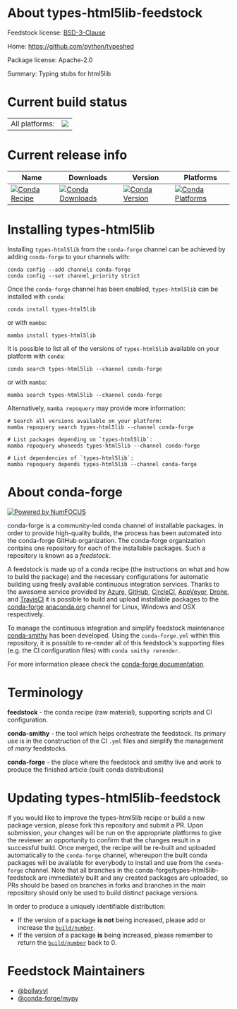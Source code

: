 About types-html5lib-feedstock
==============================

Feedstock license: [BSD-3-Clause](https://github.com/conda-forge/types-html5lib-feedstock/blob/main/LICENSE.txt)

Home: https://github.com/python/typeshed

Package license: Apache-2.0

Summary: Typing stubs for html5lib

Current build status
====================


<table><tr><td>All platforms:</td>
    <td>
      <a href="https://dev.azure.com/conda-forge/feedstock-builds/_build/latest?definitionId=20453&branchName=main">
        <img src="https://dev.azure.com/conda-forge/feedstock-builds/_apis/build/status/types-html5lib-feedstock?branchName=main">
      </a>
    </td>
  </tr>
</table>

Current release info
====================

| Name | Downloads | Version | Platforms |
| --- | --- | --- | --- |
| [![Conda Recipe](https://img.shields.io/badge/recipe-types--html5lib-green.svg)](https://anaconda.org/conda-forge/types-html5lib) | [![Conda Downloads](https://img.shields.io/conda/dn/conda-forge/types-html5lib.svg)](https://anaconda.org/conda-forge/types-html5lib) | [![Conda Version](https://img.shields.io/conda/vn/conda-forge/types-html5lib.svg)](https://anaconda.org/conda-forge/types-html5lib) | [![Conda Platforms](https://img.shields.io/conda/pn/conda-forge/types-html5lib.svg)](https://anaconda.org/conda-forge/types-html5lib) |

Installing types-html5lib
=========================

Installing `types-html5lib` from the `conda-forge` channel can be achieved by adding `conda-forge` to your channels with:

```
conda config --add channels conda-forge
conda config --set channel_priority strict
```

Once the `conda-forge` channel has been enabled, `types-html5lib` can be installed with `conda`:

```
conda install types-html5lib
```

or with `mamba`:

```
mamba install types-html5lib
```

It is possible to list all of the versions of `types-html5lib` available on your platform with `conda`:

```
conda search types-html5lib --channel conda-forge
```

or with `mamba`:

```
mamba search types-html5lib --channel conda-forge
```

Alternatively, `mamba repoquery` may provide more information:

```
# Search all versions available on your platform:
mamba repoquery search types-html5lib --channel conda-forge

# List packages depending on `types-html5lib`:
mamba repoquery whoneeds types-html5lib --channel conda-forge

# List dependencies of `types-html5lib`:
mamba repoquery depends types-html5lib --channel conda-forge
```


About conda-forge
=================

[![Powered by
NumFOCUS](https://img.shields.io/badge/powered%20by-NumFOCUS-orange.svg?style=flat&colorA=E1523D&colorB=007D8A)](https://numfocus.org)

conda-forge is a community-led conda channel of installable packages.
In order to provide high-quality builds, the process has been automated into the
conda-forge GitHub organization. The conda-forge organization contains one repository
for each of the installable packages. Such a repository is known as a *feedstock*.

A feedstock is made up of a conda recipe (the instructions on what and how to build
the package) and the necessary configurations for automatic building using freely
available continuous integration services. Thanks to the awesome service provided by
[Azure](https://azure.microsoft.com/en-us/services/devops/), [GitHub](https://github.com/),
[CircleCI](https://circleci.com/), [AppVeyor](https://www.appveyor.com/),
[Drone](https://cloud.drone.io/welcome), and [TravisCI](https://travis-ci.com/)
it is possible to build and upload installable packages to the
[conda-forge](https://anaconda.org/conda-forge) [anaconda.org](https://anaconda.org/)
channel for Linux, Windows and OSX respectively.

To manage the continuous integration and simplify feedstock maintenance
[conda-smithy](https://github.com/conda-forge/conda-smithy) has been developed.
Using the ``conda-forge.yml`` within this repository, it is possible to re-render all of
this feedstock's supporting files (e.g. the CI configuration files) with ``conda smithy rerender``.

For more information please check the [conda-forge documentation](https://conda-forge.org/docs/).

Terminology
===========

**feedstock** - the conda recipe (raw material), supporting scripts and CI configuration.

**conda-smithy** - the tool which helps orchestrate the feedstock.
                   Its primary use is in the construction of the CI ``.yml`` files
                   and simplify the management of *many* feedstocks.

**conda-forge** - the place where the feedstock and smithy live and work to
                  produce the finished article (built conda distributions)


Updating types-html5lib-feedstock
=================================

If you would like to improve the types-html5lib recipe or build a new
package version, please fork this repository and submit a PR. Upon submission,
your changes will be run on the appropriate platforms to give the reviewer an
opportunity to confirm that the changes result in a successful build. Once
merged, the recipe will be re-built and uploaded automatically to the
`conda-forge` channel, whereupon the built conda packages will be available for
everybody to install and use from the `conda-forge` channel.
Note that all branches in the conda-forge/types-html5lib-feedstock are
immediately built and any created packages are uploaded, so PRs should be based
on branches in forks and branches in the main repository should only be used to
build distinct package versions.

In order to produce a uniquely identifiable distribution:
 * If the version of a package **is not** being increased, please add or increase
   the [``build/number``](https://docs.conda.io/projects/conda-build/en/latest/resources/define-metadata.html#build-number-and-string).
 * If the version of a package **is** being increased, please remember to return
   the [``build/number``](https://docs.conda.io/projects/conda-build/en/latest/resources/define-metadata.html#build-number-and-string)
   back to 0.

Feedstock Maintainers
=====================

* [@bollwyvl](https://github.com/bollwyvl/)
* [@conda-forge/mypy](https://github.com/conda-forge/mypy/)

